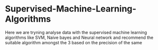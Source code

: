 # Supervised-Machine-Learning-Algorithms
Here we are tryning analyse data with the supervised machine learning algorithms like SVM, Naive bayes and Neural network and recommend the suitable algorithm amongst the 3 based on the precision of the same
